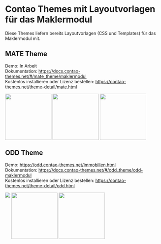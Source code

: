 # Contao Themes mit Layoutvorlagen für das Maklermodul

Diese Themes liefern bereits Layoutvorlagen (CSS und Templates) für das Maklermodul mit.

## MATE Theme

Demo: In Arbeit  
Dokumentation: https://docs.contao-themes.net/#/mate_theme/maklermodul  
Kostenlos installieren oder Lizenz bestellen: https://contao-themes.net/theme-detail/mate.html  

<img src="https://docs.contao-themes.net/_images/mate-theme/module/matetheme_maklermodul_liste_selects.png" style="width:150px;display:inline-block;vertical-align:top;"> <img src="https://docs.contao-themes.net/_images/mate-theme/module/matetheme_maklermodul_liste_buttons.png" style="width:150px;display:inline-block;vertical-align:top;"> <img src="https://docs.contao-themes.net/_images/mate-theme/module/matetheme_maklermodul_details.png" style="width:150px;display:inline-block;vertical-align:top;">

## ODD Theme

Demo: https://odd.contao-themes.net/immobilien.html  
Dokumentation: https://docs.contao-themes.net/#/odd_theme/odd-maklermodul  
Kostenlos installieren oder Lizenz bestellen: https://contao-themes.net/theme-detail/odd.html  

<img src="https://docs.contao-themes.net/_images/odd-theme/module/oddtheme_maklermodul_liste_selects.png" width="width:150px;display:inline-block;vertical-align:top;"> <img src="https://docs.contao-themes.net/_images/odd-theme/module/oddtheme_maklermodul_liste_buttons.png" style="width:150px;display:inline-block;vertical-align:top;"> <img src="https://docs.contao-themes.net/_images/odd-theme/module/oddtheme_maklermodul_details.png" style="width:150px;display:inline-block;vertical-align:top;">

